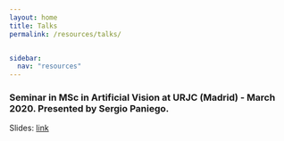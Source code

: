 ```yaml
---
layout: home
title: Talks
permalink: /resources/talks/


sidebar:
  nav: "resources"
---
```


### Seminar in MSc in Artificial Vision at URJC (Madrid) - March 2020. Presented by Sergio Paniego.

Slides: [link](https://sergiopaniego.github.io/talks/detectionsuite-03_20/detectionsuite-3-march.pdf)